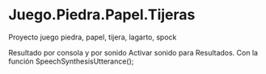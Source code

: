 # Juego.Piedra.Papel.Tijeras
Proyecto juego piedra, papel, tijera, lagarto, spock

Resultado por consola y por sonido
Activar sonido para Resultados. Con la función SpeechSynthesisUtterance();
